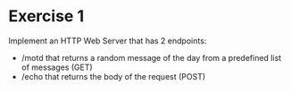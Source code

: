 # Exercise 1

Implement an HTTP Web Server that has 2 endpoints:

- /motd that returns a random message of the day from a predefined list of messages (GET)
- /echo that returns the body of the request (POST)
